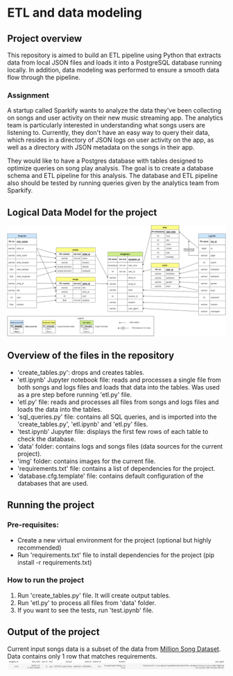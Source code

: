 # ETL and data modeling

## Project overview 
This repository is aimed to build an ETL pipeline using Python that extracts data from local JSON files and loads it into a PostgreSQL database running locally. In addition, data modeling was performed to ensure a smooth data flow through the pipeline. 

### Assignment 
A startup called Sparkify wants to analyze the data they've been collecting on songs and user activity on their new music streaming app. The analytics team is particularly interested in understanding what songs users are listening to. Currently, they don't have an easy way to query their data, which resides in a directory of JSON logs on user activity on the app, as well as a directory with JSON metadata on the songs in their app.

They would like to have a Postgres database with tables designed to optimize queries on song play analysis. The goal is to create a database schema and ETL pipeline for this analysis. The database and ETL pipeline also should be tested by running queries given by the analytics team from Sparkify.

## Logical Data Model for the project
![Data Model for ETL Sparkify project](/img/DataModelSparkify.png)

## Overview of the files in the repository
- 'create_tables.py': drops and creates tables.
- 'etl.ipynb' Jupyter notebook file: reads and processes a single file from both songs and logs files and loads that data into the tables. Was used as a pre step before running 'etl.py' file. 
- 'etl.py' file: reads and processes all files from songs and logs files and loads the data into the tables.
- 'sql_queries.py' file: contains all SQL queries, and is imported into the 'create_tables.py', 'etl.ipynb' and 'etl.py' files.
- 'test.ipynb' Jupyter file: displays the first few rows of each table to check the database.
- 'data' folder: contains logs and songs files (data sources for the current project).
- 'img' folder: contains images for the current file.
- 'requirements.txt' file: contains a list of dependencies for the project.
- 'database.cfg.template' file: contains default configuration of the databases that are used. 

## Running the project 

### Pre-requisites:
- Create a new virtual environment for the project (optional but highly recommended) 
- Run 'requirements.txt' file to install dependencies for the project (pip install -r requirements.txt)

### How to run the project
1. Run 'create_tables.py' file. It will create output tables.
2. Run 'etl.py' to process all files from 'data' folder. 
3. If you want to see the tests, run 'test.ipynb' file.

## Output of the project
Current input songs data is a subset of the data from [Million Song Dataset](http://millionsongdataset.com/). 
Data contains only 1 row that matches requirements. 
![Sparkify Data Modeling project output](/img/Sparkify-output.jpg)
